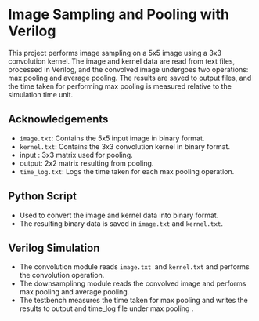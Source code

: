 
# Image Sampling and Pooling with Verilog

This project performs image sampling on a 5x5 image using a 3x3 convolution kernel. The image and kernel data are read from text files, processed in Verilog, and the convolved image undergoes two operations: max pooling and average pooling. The results are saved to output files, and the time taken for performing max pooling is measured relative to the simulation time unit.


## Acknowledgements

 - `image.txt`: Contains the 5x5 input image in binary format.
 - `kernel.txt`: Contains the 3x3 convolution kernel in binary format.
 - input : 3x3 matrix used for pooling.
 - output: 2x2 matrix resulting from pooling.
 - `time_log.txt`: Logs the time taken for each max pooling operation.



## Python Script 

- Used to convert the image and kernel data into binary format.
- The resulting binary data is saved in `image.txt` and `kernel.txt`.

## Verilog Simulation

- The convolution module reads `image.txt `and `kernel.txt` and performs the convolution operation.
- The downsamplinng module reads the convolved image and performs max pooling and average pooling.
- The testbench measures the time taken for max pooling and writes the results to output and time_log file under max pooling .
